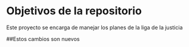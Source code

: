 # Objetivos de la repositorio

Este proyecto se encarga de manejar los planes de la liga de la justicia


##Estos cambios son nuevos